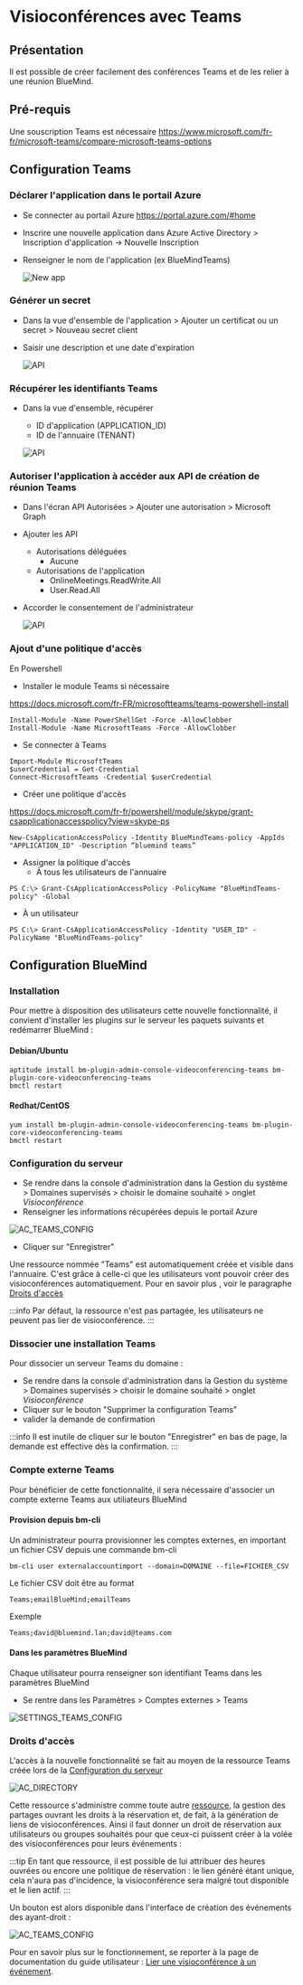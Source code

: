 # Visioconférences avec Teams

## Présentation

Il est possible de créer facilement des conférences Teams et de les relier à une réunion BlueMind.

## Pré-requis

Une souscription Teams est nécessaire https://www.microsoft.com/fr-fr/microsoft-teams/compare-microsoft-teams-options

## Configuration Teams

### Déclarer l'application dans le portail Azure
 - Se connecter au portail Azure https://portal.azure.com/#home
 - Inscrire une nouvelle application dans Azure Active Directory > Inscription d'application -> Nouvelle Inscription
 - Renseigner le nom de l'application (ex BlueMindTeams)

    ![New app](Visioconferences_avec_Teams_attachments/new_app_fr.png)

### Générer un secret
 - Dans la vue d'ensemble de l'application > Ajouter un certificat ou un secret > Nouveau secret client
 - Saisir une description et une date d'expiration

    ![API](Visioconferences_avec_Teams_attachments/secret_fr.png)

### Récupérer les identifiants Teams
 - Dans la vue d'ensemble, récupérer
   - ID d'application (APPLICATION_ID)
   - ID de l'annuaire (TENANT)

    ![API](Visioconferences_avec_Teams_attachments/teams_ids_fr.png)

### Autoriser l'application à accéder aux API de création de réunion Teams
 - Dans l'écran API Autorisées > Ajouter une autorisation > Microsoft Graph
 - Ajouter les API
   - Autorisations déléguées
     - Aucune
   - Autorisations de l'application
     - OnlineMeetings.ReadWrite.All
     - User.Read.All
 - Accorder le consentement de l'administrateur

    ![API](Visioconferences_avec_Teams_attachments/api_fr.png)

### Ajout d'une politique d'accès

En Powershell

- Installer le module Teams si nécessaire

https://docs.microsoft.com/fr-FR/microsoftteams/teams-powershell-install

```
Install-Module -Name PowerShellGet -Force -AllowClobber
Install-Module -Name MicrosoftTeams -Force -AllowClobber
```

- Se connecter à Teams

```
Import-Module MicrosoftTeams
$userCredential = Get-Credential
Connect-MicrosoftTeams -Credential $userCredential
```

- Créer une politique d'accès

https://docs.microsoft.com/fr-fr/powershell/module/skype/grant-csapplicationaccesspolicy?view=skype-ps

```
New-CsApplicationAccessPolicy -Identity BlueMindTeams-policy -AppIds "APPLICATION_ID" -Description “bluemind teams”
```

- Assigner la politique d'accès
  - À tous les utilisateurs de l'annuaire

```
PS C:\> Grant-CsApplicationAccessPolicy -PolicyName "BlueMindTeams-policy" -Global
```

  - À un utilisateur 

```
PS C:\> Grant-CsApplicationAccessPolicy -Identity "USER_ID" -PolicyName "BlueMindTeams-policy"
```

## Configuration BlueMind

### Installation

Pour mettre à disposition des utilisateurs cette nouvelle fonctionnalité, il convient d'installer les plugins sur le serveur les paquets suivants et redémarrer BlueMind :


#### Debian/Ubuntu

```
aptitude install bm-plugin-admin-console-videoconferencing-teams bm-plugin-core-videoconferencing-teams
bmctl restart
```

#### Redhat/CentOS

```
yum install bm-plugin-admin-console-videoconferencing-teams bm-plugin-core-videoconferencing-teams
bmctl restart
```

### Configuration du serveur

- Se rendre dans la console d'administration dans la Gestion du système > Domaines supervisés > choisir le domaine souhaité > onglet *Visioconférence*
- Renseigner les informations récupérées depuis le portail Azure

![AC_TEAMS_CONFIG](Visioconferences_avec_Teams_attachments/bm_ac_teams_config_fr.png)

- Cliquer sur "Enregistrer"

Une ressource nommée "Teams" est automatiquement créée et visible dans l'annuaire. C'est grâce à celle-ci que les utilisateurs vont pouvoir créer des visioconférences automatiquement. Pour en savoir plus , voir le paragraphe [Droits d'accès](#droits-daccès)


:::info
Par défaut, la ressource n'est pas partagée, les utilisateurs ne peuvent pas lier de visioconférence.
:::


### Dissocier une installation Teams

Pour dissocier un serveur Teams du domaine :

- Se rendre dans la console d'administration dans la Gestion du système > Domaines supervisés > choisir le domaine souhaité > onglet *Visioconférence*
- Cliquer sur le bouton "Supprimer la configuration Teams"
- valider la demande de confirmation


:::info
Il est inutile de cliquer sur le bouton "Enregistrer" en bas de page, la demande est effective dès la confirmation.
:::


### Compte externe Teams

Pour bénéficier de cette fonctionnalité, il sera nécessaire d'associer un compte externe Teams aux utiliateurs BlueMind

#### Provision depuis bm-cli

Un administrateur pourra provisionner les comptes externes, en important un fichier CSV depuis une commande bm-cli

```
bm-cli user externalaccountimport --domain=DOMAINE --file=FICHIER_CSV
```

Le fichier CSV doit être au format

```
Teams;emailBlueMind;emailTeams
```

Exemple

```
Teams;david@bluemind.lan;david@teams.com
```

#### Dans les paramètres BlueMind

Chaque utilisateur pourra renseigner son identifiant Teams dans les paramètres BlueMind
- Se rentre dans les Paramètres > Comptes externes > Teams

![SETTINGS_TEAMS_CONFIG](Visioconferences_avec_Teams_attachments/bm_settings_ext_account_fr.png)

### Droits d'accès

L'accès à la nouvelle fonctionnalité se fait au moyen de la ressource Teams créée lors de la [Configuration du serveur](#configuration-du-serveur)

![AC_DIRECTORY](Visioconferences_avec_Teams_attachments/bm_ac_directory_teams_fr.png)

Cette ressource s'administre comme toute autre [ressource](/Guide_de_l_administrateur/Gestion_des_entités/Ressources/), la gestion des partages ouvrant les droits à la réservation et, de fait, à la génération de liens de visioconférences. Ainsi il faut donner un droit de réservation aux utilisateurs ou groupes souhaités pour que ceux-ci puissent créer à la volée des visioconférences pour leurs événements :


:::tip
En tant que ressource, il est possible de lui attribuer des heures ouvrées ou encore une politique de réservation : le lien généré étant unique, cela n'aura pas d'incidence, la visioconférence sera malgré tout disponible et le lien actif.
:::

Un bouton est alors disponible dans l'interface de création des événements des ayant-droit :

![AC_TEAMS_CONFIG](Visioconferences_avec_Teams_attachments/bm_cal_new_event_fr.png)

Pour en savoir plus sur le fonctionnement, se reporter à la page de documentation du guide utilisateur : [Lier une visioconférence à un événement](/Guide_de_l_utilisateur/La_visioconférence/Créer_une_visioconférence/).

